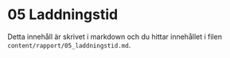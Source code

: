 ---
---
05 Laddningstid
=========================

Detta innehåll är skrivet i markdown och du hittar innehållet i filen `content/rapport/05_laddningstid.md`.
